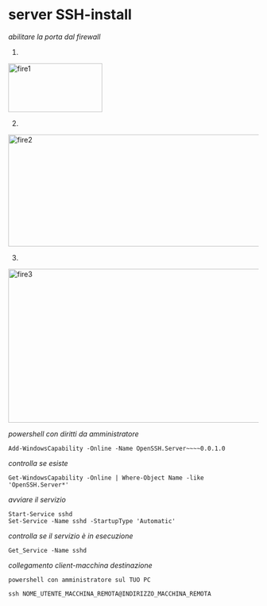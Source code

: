 # server SSH-install

*abilitare la porta dal firewall*

1)
<img width="189" height="98" alt="fire1" src="https://github.com/user-attachments/assets/b14d1821-7ad8-4601-9cf0-775a1ca51c3c" />

2) 
<img width="846" height="225" alt="fire2" src="https://github.com/user-attachments/assets/812e6a8d-b0f3-4ae4-a7f4-9459df93b5a9" />

3)
<img width="677" height="309" alt="fire3" src="https://github.com/user-attachments/assets/519193b3-de0b-4292-897f-adc0fa3174ac" />


*powershell con diritti da amministratore*
```
Add-WindowsCapability -Online -Name OpenSSH.Server~~~~0.0.1.0
```

*controlla se esiste*
```
Get-WindowsCapability -Online | Where-Object Name -like 'OpenSSH.Server*'
```
*avviare il servizio*
```
Start-Service sshd
Set-Service -Name sshd -StartupType 'Automatic'
```

*controlla se il servizio è in esecuzione*
```
Get_Service -Name sshd
```

*collegamento client-macchina destinazione*
```
powershell con amministratore sul TUO PC

ssh NOME_UTENTE_MACCHINA_REMOTA@INDIRIZZO_MACCHINA_REMOTA
```
